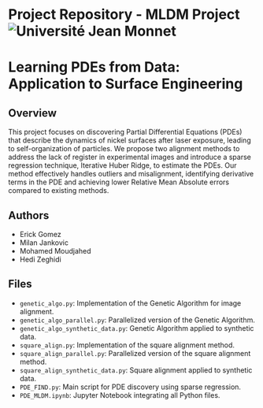 Project Repository - MLDM Project
<img src="https://upload.wikimedia.org/wikipedia/commons/thumb/e/e9/Logo_de_l%27Université_Jean_Monnet_Saint-Etienne.png/640px-Logo_de_l%27Université_Jean_Monnet_Saint-Etienne.png" alt="Université Jean Monnet" title="Université Jean Monnet">
============
# Learning PDEs from Data: Application to Surface Engineering

## Overview

This project focuses on discovering Partial Differential Equations (PDEs) that describe the dynamics of nickel surfaces after laser exposure, leading to self-organization of particles. We propose two alignment methods to address the lack of register in experimental images and introduce a sparse regression technique, Iterative Huber Ridge, to estimate the PDEs. Our method effectively handles outliers and misalignment, identifying derivative terms in the PDE and achieving lower Relative Mean Absolute errors compared to existing methods.

## Authors

- Erick Gomez 
- Milan Jankovic
- Mohamed Moudjahed
- Hedi Zeghidi

## Files

- `genetic_algo.py`: Implementation of the Genetic Algorithm for image alignment.
- `genetic_algo_parallel.py`: Parallelized version of the Genetic Algorithm.
- `genetic_algo_synthetic_data.py`: Genetic Algorithm applied to synthetic data.
- `square_align.py`: Implementation of the square alignment method.
- `square_align_parallel.py`: Parallelized version of the square alignment method.
- `square_align_synthetic_data.py`: Square alignment applied to synthetic data.
- `PDE_FIND.py`: Main script for PDE discovery using sparse regression.
- `PDE_MLDM.ipynb`: Jupyter Notebook integrating all Python files.
